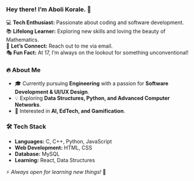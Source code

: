 ### Hey there! I’m Aboli Korale. 👋  

💻 **Tech Enthusiast:** Passionate about coding and software development.  
📚 **Lifelong Learner:** Exploring new skills and loving the beauty of Mathematics.  
📩 **Let’s Connect:** Reach out to me via email.  
🎭 **Fun Fact:** At 17, I’m always on the lookout for something unconventional!  

### 🔥 About Me
- 🎓 Currently pursuing **Engineering** with a passion for **Software Development & UI/UX Design**.  
- 💡 Exploring **Data Structures, Python, and Advanced Computer Networks**.    
- 🤖 Interested in **AI, EdTech, and Gamification**.  

### 🛠 Tech Stack
- **Languages:** C, C++, Python, JavaScript
- **Web Development:** HTML, CSS
- **Database:** MySQL
- **Learning:** React, Data Structures


⚡ *Always open for learning new things!* 🚀
